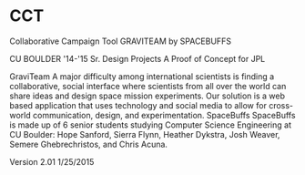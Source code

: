 # CCT

Collaborative Campaign Tool
GRAVITEAM by SPACEBUFFS

CU BOULDER '14-'15 Sr. Design Projects
A Proof of Concept for JPL

GraviTeam
A major difficulty among international scientists is finding a collaborative, social interface where scientists from all over the world can share ideas and design space mission experiments. Our solution is a web based application that uses technology and social media to allow for cross-world communication, design, and experimentation.
SpaceBuffs
SpaceBuffs is made up of 6 senior students studying Computer Science Engineering at CU Boulder: Hope Sanford, Sierra Flynn, Heather Dykstra, Josh Weaver, Semere Ghebrechristos, and Chris Acuna.

Version 2.01
1/25/2015